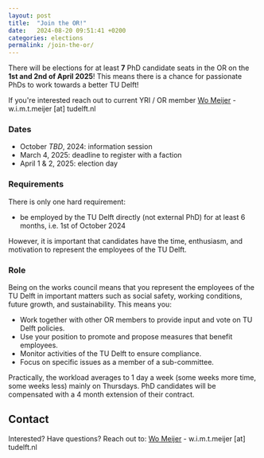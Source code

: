 ```yaml
---
layout: post
title:  "Join the OR!"
date:   2024-08-20 09:51:41 +0200
categories: elections
permalink: /join-the-or/
---
```


There will be elections for at least **7** PhD candidate seats in the OR on the **1st and 2nd of April 2025**! This means there is a chance for passionate PhDs to work towards a better TU Delft!

If you're interested reach out to current YRI / OR member [Wo Meijer](https://www.tudelft.nl/io/over-io/personen/meijer-w) - w.i.m.t.meijer [at] tudelft.nl

### Dates

- October _TBD_, 2024: information session
- March 4, 2025: deadline to register with a faction
- April 1 & 2, 2025: election day

### Requirements

There is only one hard requirement:

- be employed by the TU Delft directly (not external PhD) for at least 6 months, i.e. 1st of October 2024

However, it is important that candidates have the time, enthusiasm, and motivation to represent the employees of the TU Delft.

### Role

Being on the works council means that you represent the employees of the TU Delft in important matters such as social safety, working conditions, future growth, and sustainability. This means you:

- Work together with other OR members to provide input and vote on TU Delft policies.
- Use your position to promote and propose measures that benefit employees.
- Monitor activities of the TU Delft to ensure compliance.
- Focus on specific issues as a member of a sub-committee.

Practically, the workload averages to 1 day a week (some weeks more time, some weeks less) mainly on Thursdays. PhD candidates will be compensated with a 4 month extension of their contract.

## Contact

Interested? Have questions? Reach out to: [Wo Meijer](https://www.tudelft.nl/io/over-io/personen/meijer-w) - w.i.m.t.meijer [at] tudelft.nl
